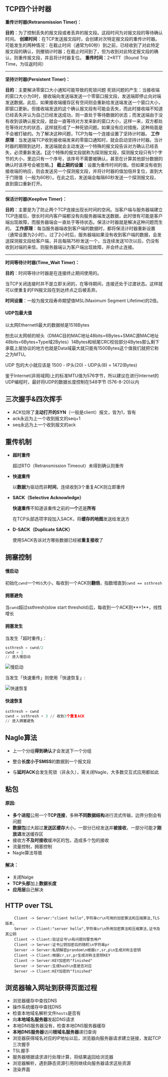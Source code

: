 ## TCP四个计时器

**重传计时器(Retransmission Timer)：**

**目的**：为了控制丢失的报文段或者丢弃的报文段。这段时间为对报文段的等待确认时间。
**创建时间**：在TCP发送报文段时，会创建对次特定报文段的重传计时器。
可能发生的两种情况：在截止时间（通常为60秒）到之前，已经收到了对此特定报文段的确认，则撤销计时器；在截止时间到了，但为收到对此特定报文段的确认，则重传报文段，并且将计时器复位。
**重传时间**：2*RTT（Round Trip Time，为往返时间）

---

**坚持计时器(Persistent Timer)：**

**目的**：主要解决零窗口大小通知可能导致的死锁问题
死锁问题的产生：当接收端的窗口大小为0时，接收端向发送端发送一个零窗口报文段，发送端即停止向对端发送数据。此后，如果接收端缓存区有空间则会重新给发送端发送一个窗口大小，即窗口更新。但接收端发送的这个确认报文段有可能会丢失，而此时接收端不知道已经丢失并认为自己已经发送成功，则一直处于等待数据的状态；而发送端由于没有收到该确认报文段，就会一直等待对方发来新的窗口大小，这样一来，双方都处在等待对方的状态，这样就形成了一种死锁问题。如果没有应对措施，这种局面是不会被打破的。为了解决这种问题，TCP为每一个连接设置了坚持计时器。
**工作原理**：当发送端TCP收到接收端发来的零窗口通知时，就会启动坚持计时器。当计时器的期限到达时，发送端就会主动发送一个特殊的报文段告诉对方确认已经丢失，必须重新发送。【这个特殊的报文段就称为探测报文段，探测报文段只有1个字节的大小，里边只有一个序号，该序号不需要被确认，甚至在计算其他部分数据的确认时该序号会被忽略。】
**截止期的设置**：设置为重传时间的值。但如果没有收到接收端的响应，则会发送另一个探测报文段，并将计时器的值加倍并复位，直到大于门限值（一般为60秒）。在此之后，发送端会每隔60秒发送一个探测报文段，直到窗口重新打开。

---

**保活计时器(Keeplive Timer)：**

**目的**：主要是为了防止两个TCP连接出现长时间的空闲。当客户端与服务器端建立TCP连接后，很长时间内客户端都没有向服务器端发送数据，此时很有可能是客户端出现故障，而服务器端会一直处于等待状态。保活计时器就是解决这种问题而生的。
**工作原理**：每当服务器端收到客户端的数据时，都将保活计时器重新设置（通常设置为2小时）。过了2小时后，服务器端如果没有收到客户端的数据，会发送探测报文段给客户端，并且每隔75秒发送一个，当连续发送10次以后，仍没有收到对端的来信，则服务器端认为客户端出现故障，并会终止连接。

---

**时间等待计时器(Time_Wait Timer)：**

**目的**：时间等待计时器是在连接终止期间使用的。

当TCP关闭连接时并不是立即关闭的，在等待期间，连接还处于过渡状态。这样就可以使重复的FIN报文段在到达终点之后被丢弃。

**时间设置**：一般为报文段寿命期望值MSL(Maximum Segment Lifetime)的2倍。

#### UDP包最大值

以太网EthernetII最大的数据帧是1518Bytes

刨去以太网帧的帧头（DMAC目的MAC地址48bits=6Bytes+SMAC源MAC地址48bits=6Bytes+Type域2Bytes）14Bytes和帧尾CRC校验部分4Bytes那么剩下承载上层协议的地方也就是Data域最大就只能有1500Bytes这个值我们就把它称之为MTU。

UDP 包的大小就应该是 1500 - IP头(20) - UDP头(8) = 1472(Bytes)

鉴于Internet(非局域网)上的标准MTU值为576字节，所以建议在进行Internet的UDP编程时，最好将UDP的数据长度控制在548字节 (576-8-20)以内

## 三次握手&四次挥手

* ACK位除了**主动打开的SYN**（一般是client）报文，皆为1，皆有
* ack永远为上一个收到报文的seq+1
* seq永远为上一个收到报文的ack

## 重传机制

* **超时重传**

  超过RTO（Retransmission Timeout）未得到确认则重传

* **快速重传**

  以**数据**为驱动而非**时间**，连续收到3个重复ACK则立即重传

* **SACK（Selective Acknowledge）**

  **快速重传**不知道该重传之前的**一个**还是**所有**

  在TCP头部选项字段加入SACK，将**缓存的地图**发送给发送方

* **D-SACK（Duplicate SACK）**

  使用SACK告诉对方哪些数据已经被**重复接收**了

## 拥塞控制

#### 慢启动

初始化`cwnd`一个`MSS`大小，每收到一个ACK则**翻倍**，指数增直到`cwnd == ssthresh`

#### 拥塞避免

当`cwnd`超过ssthresh(slow start threshold)后，每收到一个ACK则**+1**，线性增长

#### 拥塞发生

当发生「超时重传」：

```python
ssthresh = cwnd/2
cwnd = 1
// 进入慢启动
```

![慢启动](./imgs/slowstart.jpg)

当发生「快速重传」则使用「快速恢复」:

![快速恢复](./imgs/quickrec.jpg)

#### 快速恢复

```python
ssthresh = cwnd
cwnd = ssthresh + 3 // 收到3个重复ACK
// 进入拥塞避免
```

## Nagle算法

* 上一个分组**得到确认**才会发送下一个分组
* 整合**长度小于SMSS**的数据到一个报文段

* 与**延时ACK**会发生死锁（非永久），需关闭Nagle，大多数交互式应用都如此

## 粘包

#### 原因:

* **多个进程**公用一个**TCP连接**，多种**不同数据结构**进行流式传输，边界分割会有问题
* **数据包**过大超过**发送区缓存**大小，一部分已经发送并**被接收**，一部分可能才**刚放进**发送缓存区
* 接收方**不及时接收**缓冲区的包，造成多个包的接收
* 流量控制，拥塞控制
* Nagle算法导致

#### 解决：

* 关闭Nalge
* **TCP头部**加上**数据长度**
* **应用层**自己解决

## HTTP over TSL

```sequence
	Client -> Server:"client hello",字符串cr\n可用的加密算法和压缩算法,TLS版本,
	Server -> Client:"server hello",字符串sr\n所用加密算法和压缩算法,证书及其公钥
	Client -> Client:验证证书\n有问题则警告用户
	Client -> Server:证书公钥加密后的随机\n字符串pr
	Server -> Server:私钥解密prandom\n根据cr,sr,p\n生成对称主密钥
	Client -> Client:根据cr,sr,pr生成对称主密钥KEY
	Client -> Server:KEY加密的"finished"
	Server -> Server:生成hash\n查是否对应
	Server -> Client:KEY加密的"finished"
```

## 浏览器输入网址到获得页面过程

* 浏览器缓存中查找DNS
* 操作系统缓存中查找DNS
* 检查本地域名解析文件`hosts`是否有
* 向**本地域名服务器**发起DNS请求
* 本地DNS服务器没有，检查本地DNS服务器缓存
* **本地DNS服务器**访问**根域名服务器**递归查询
* 浏览器获得域名对应的IP地址以后，浏览器向服务器请求建立链接，发起TCP三次握手
* TSL握手
* 服务器根据请求进行处理计算，将结果返回给浏览器
* 浏览器解析，遇到静态资源引用则继续向服务器请求这些资源
* 渲染界面